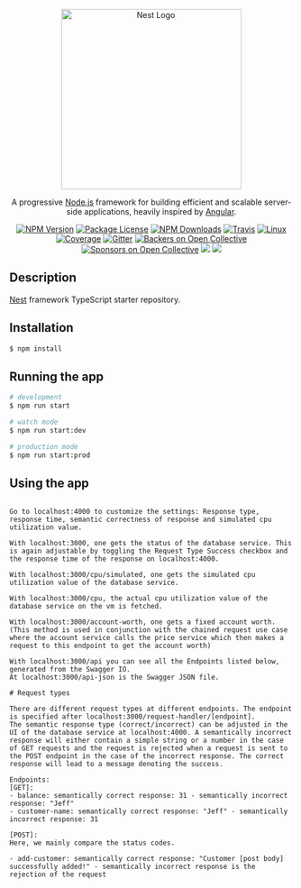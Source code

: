 <p align="center">
  <a href="http://nestjs.com/" target="blank"><img src="https://nestjs.com/img/logo_text.svg" width="320" alt="Nest Logo" /></a>
</p>

[travis-image]: https://api.travis-ci.org/nestjs/nest.svg?branch=master
[travis-url]: https://travis-ci.org/nestjs/nest
[linux-image]: https://img.shields.io/travis/nestjs/nest/master.svg?label=linux
[linux-url]: https://travis-ci.org/nestjs/nest
  
  <p align="center">A progressive <a href="http://nodejs.org" target="blank">Node.js</a> framework for building efficient and scalable server-side applications, heavily inspired by <a href="https://angular.io" target="blank">Angular</a>.</p>
    <p align="center">
<a href="https://www.npmjs.com/~nestjscore"><img src="https://img.shields.io/npm/v/@nestjs/core.svg" alt="NPM Version" /></a>
<a href="https://www.npmjs.com/~nestjscore"><img src="https://img.shields.io/npm/l/@nestjs/core.svg" alt="Package License" /></a>
<a href="https://www.npmjs.com/~nestjscore"><img src="https://img.shields.io/npm/dm/@nestjs/core.svg" alt="NPM Downloads" /></a>
<a href="https://travis-ci.org/nestjs/nest"><img src="https://api.travis-ci.org/nestjs/nest.svg?branch=master" alt="Travis" /></a>
<a href="https://travis-ci.org/nestjs/nest"><img src="https://img.shields.io/travis/nestjs/nest/master.svg?label=linux" alt="Linux" /></a>
<a href="https://coveralls.io/github/nestjs/nest?branch=master"><img src="https://coveralls.io/repos/github/nestjs/nest/badge.svg?branch=master#5" alt="Coverage" /></a>
<a href="https://gitter.im/nestjs/nestjs?utm_source=badge&utm_medium=badge&utm_campaign=pr-badge&utm_content=body_badge"><img src="https://badges.gitter.im/nestjs/nestjs.svg" alt="Gitter" /></a>
<a href="https://opencollective.com/nest#backer"><img src="https://opencollective.com/nest/backers/badge.svg" alt="Backers on Open Collective" /></a>
<a href="https://opencollective.com/nest#sponsor"><img src="https://opencollective.com/nest/sponsors/badge.svg" alt="Sponsors on Open Collective" /></a>
  <a href="https://paypal.me/kamilmysliwiec"><img src="https://img.shields.io/badge/Donate-PayPal-dc3d53.svg"/></a>
  <a href="https://twitter.com/nestframework"><img src="https://img.shields.io/twitter/follow/nestframework.svg?style=social&label=Follow"></a>
</p>
  <!--[![Backers on Open Collective](https://opencollective.com/nest/backers/badge.svg)](https://opencollective.com/nest#backer)
  [![Sponsors on Open Collective](https://opencollective.com/nest/sponsors/badge.svg)](https://opencollective.com/nest#sponsor)-->

## Description

[Nest](https://github.com/nestjs/nest) framework TypeScript starter repository.

## Installation

```bash
$ npm install
```

## Running the app

```bash
# development
$ npm run start

# watch mode
$ npm run start:dev

# production mode
$ npm run start:prod
```

## Using the app

```

Go to localhost:4000 to customize the settings: Response type, response time, semantic correctness of response and simulated cpu utilization value.

With localhost:3000, one gets the status of the database service. This is again adjustable by toggling the Request Type Success checkbox and the response time of the response on localhost:4000.

With localhost:3000/cpu/simulated, one gets the simulated cpu utilization value of the database service.

With localhost:3000/cpu, the actual cpu utilization value of the database service on the vm is fetched.

With localhost:3000/account-worth, one gets a fixed account worth. 
(This method is used in conjunction with the chained request use case where the account service calls the price service which then makes a request to this endpoint to get the account worth)

With localhost:3000/api you can see all the Endpoints listed below, generated from the Swagger IO. 
At localhost:3000/api-json is the Swagger JSON file.

# Request types

There are different request types at different endpoints. The endpoint is specified after localhost:3000/request-handler/[endpoint].
The semantic response type (correct/incorrect) can be adjusted in the UI of the database service at localhost:4000. A semantically incorrect response will either contain a simple string or a number in the case of GET requests and the request is rejected when a request is sent to the POST endpoint in the case of the incorrect response. The correct response will lead to a message denoting the success.

Endpoints:
[GET]:
- balance: semantically correct response: 31 - semantically incorrect response: "Jeff"
- customer-name: semantically correct response: "Jeff" - semantically incorrect response: 31

[POST]:
Here, we mainly compare the status codes.

- add-customer: semantically correct response: "Customer [post body] successfully added!" - semantically incorrect response is the rejection of the request
```


